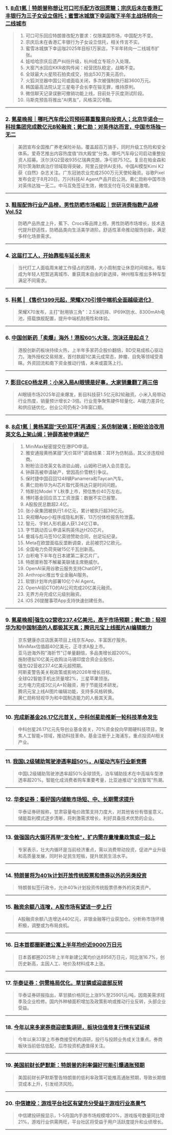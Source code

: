 ### 1. [8点1氪｜特朗普称想让可口可乐配方改回蔗糖；宗庆后未在香港汇丰银行为三子女设立信托；蜜雪冰城旗下幸运咖下半年主战场转向一二线城市](https://36kr.com/p/3383702420962054?f=rss)

> 1. 可口可乐回应特朗普改配方要求：仅限美国市场，中国配方不变。  
> 2. 宗庆后未在香港汇丰银行为子女设立信托，相关传言不实。  
> 3. 蜜雪冰城旗下幸运咖2025年目标1万家店，下半年转向一二线城市扩张。  
> 4. 娃哈哈宗庆后遗产纠纷升级，杭州成立专班介入处理。  
> 5. 大窑汽水回应KKR收购传闻：经营团队稳定，战略不变。  
> 6. 全球最大火星陨石拍卖成交，拍出530万美元高价。  
> 7. 火狐浏览器中国公司或面临关闭，多次被强制执行超3600万元。  
> 8. 韩国最高法院认定三星电子会长李在镕无罪，维持原判。  
> 9. 微信聊天记录误删可撤销功能上线，目前处于灰度测试阶段。  
> 10. 马斯克预告将推出“AI男友”，风格深沉冷酷。

---


### 2. [氪星晚报｜哪吒汽车母公司预招募重整意向投资人；北京华诺合一科技集团完成数亿元B轮融资；黄仁勋：对英伟达而言，中国市场独一无二](https://36kr.com/p/3382896171481345?f=rss)

> 美团宣布全国推广养老保险补贴，覆盖超百万骑手，同时升级工伤险和安全体系。爱奇艺推出内容热度值“四大殿堂”分类。哪吒汽车母公司启动重整投资人招募。沃尔沃Q2营收935亿瑞典克朗，净亏损75.1亿。复旦在帕金森和阿尔茨海默病治疗领域取得突破，阿里云提供AI支持。中国AI模型Kimi K2获《自然》杂志关注。广东冠驰农业完成2500万元天使轮融资。谷歌Pixel发布会定于8月20日。万兴科技AI Agent产品开启公测。黄仁勋称中国市场对英伟达独一无二。中马互免签证生效，微信支付在马交易量激增。

---


### 3. [鞋服配饰行业产品榜，男性防晒市场崛起｜世研消费指数产品榜Vol.52](https://36kr.com/p/3382864905320452?f=rss)

> 防晒产品热度上升，蕉下、Crocs等品牌上榜。男性防晒市场增长，技术迭代提升舒适性，防晒品类向生活美学进阶。舒适性革命推动服饰创新，满足多样化场景需求。

---


### 4. [这届打工人，开始靠租车延长周末](https://36kr.com/p/3382705161811969?f=rss)

> 当代打工人面临周末被工作侵占的困境，大小周制度让休息时间缩水。租车成为年轻人短暂逃离城市、重获周末自由的新选择，神州租车推出多种车型满足不同需求。

---


### 5. [科氪 | 《售价1399元起，荣耀X70引领中端机全面越级进化》](https://36kr.com/p/3382617127991557?f=rss)

> 荣耀X70发布，主打"耐用铁三角"：2.5米抗摔、IP69K防水、8300mAh电池，搭载旗舰配置，提升中端机耐用性和体验。

---


### 6. [中国创新药「卖爆」海外！港股60%大涨，泡沫还是起点？](https://36kr.com/p/3374339455818247?f=rss)

> 港股创新药板块持续火热，上半年多家药企股价翻倍，BD交易成核心驱动力。海外授权交易频发，首付款超1亿美元成常态，肿瘤、自免等领域受青睐。外资回流和南下资金推动行情，未来或震荡上行。

---


### 7. [影目CEO杨龙昇：小米入局AI眼镜是好事，大家销量翻了两三倍](https://36kr.com/p/3373278892988419?f=rss)

> AI眼镜市场2025年迎来爆发，影目科技获1.5亿元B2轮融资。小米入局带动行业热度，销量预计增长2-3倍。行业竞争聚焦硬件轻量化、AI能力差异化和供应链优化，创业公司仍有2-3年窗口期。

---


### 8. [8点1氪｜黄杨某甜“天价耳环”再通报：系仿制玻璃；盼盼洽洽改用英文名上架山姆；钟薛高被申请破产](https://36kr.com/p/3382283432278272?f=rss)

> 1. MiniMax秘密提交在港IPO申请。  
> 2. 雅安通报黄杨某甜"天价耳环"调查结果：耳环为仿制品，其父涉违规经商。  
> 3. 盼盼洽洽改英文名进驻山姆，山姆称已纳入会员意见。  
> 4. 钟薛高被申请破产，曾因高价雪糕引争议。  
> 5. 保时捷中国召回1248辆Panamera和Taycan汽车。  
> 6. 黄仁勋称华为AI芯片取代英伟达只是时间问题。  
> 7. 特斯拉Model Y L秋季上市，预估售价40万左右。  
> 8. 博时基金回应员工工资泄露：数据不实已报警。  
> 9. A股股民总数超2.4亿。  
> 10. 张小泉集团被执行1.6亿元，累计被执行超39亿元。  
> 11. 央视曝App小程序成隐私刺客，13万份体检报告险泄露。  
> 12. 智元、宇树人形机器人获1.24亿订单。  
> 13. 字节跳动否认申请采购英伟达H20芯片。  
> 14. 曼城与彪马签10亿英镑赞助合同，创足坛纪录。  
> 15. Meta在欧盟面临反垄断调查，此前被罚2亿欧元。  
> 16. 全国电力负荷突破15亿千瓦创新高。  
> 17. 台积电下半年在日本建第二家芯片厂。  
> 18. 特朗普称暂不解雇美联储主席鲍威尔。  
> 19. OpenAI采用谷歌云服务支持ChatGPT。  
> 20. Anthropic推出专业金融AI服务。  
> 21. 软银计划年内部署10亿个AI Agent。  
> 22. OpenAI前CTO的AI公司完成20亿美元融资。  
> 23. 无界方舟完成亿元级别融资。  
> 24. iOS 26提醒事项App支持快速创建任务。

---


### 9. [氪星晚报|强生Q2营收237.4亿美元，高于市场预期；黄仁勋：轻视华为和中国制造的人都极其天真；腾讯元宝上线图片AI编辑能力](https://36kr.com/p/3381638990674183?f=rss)

> 京东健康亦庄店医美项目上线京东App，丰富医疗服务。  
> MiniMax估值超40亿美元，正寻求A股上市。  
> 亚马逊海外购"海折节"订单量翻倍，多品类增长超200%。  
> 施耐德拟10亿美元收购淡马锡印度合资企业股份。  
> 强生Q2营收237.4亿美元超预期。  
> 阿斯麦警告美关税政策或影响2026年增长目标。  
> 全球Q2智能手机出货量增2%，三星苹果领涨。  
> 北方电力完成3亿元A+轮融资，用于节能技术研发。  
> 腾讯元宝上线AI图片编辑功能，支持多风格转换。  
> 黄仁勋称轻视华为和中国制造能力的人极其天真。

---


### 10. [完成新基金26.17亿元首关，中科创星助推新一轮科技革命发生](https://36kr.com/p/3381647685564673?f=rss)

> 中科创星26.17亿元先导创业基金首关，70%资金投向早期硬科技项目，聚焦人工智能+领域，推动科技革命。基金注册于上海浦东，重点投资AI相关产业。

---


### 11. [我国L2级辅助驾驶渗透率超50%，AI驱动汽车行业新竞赛](https://36kr.com/newsflashes/3383703217076744?f=rss)

> 中国L2级辅助驾驶渗透率超50%全球领先，泊车辅助技术在中高端车型渗透率超20%。智能化成消费者购车重要考量，比亚迪推动"全民智驾"热潮。

---


### 12. [华泰证券：看好国内储能市场短、中、长期需求提升](https://36kr.com/newsflashes/3383700395637253?f=rss)

> 华泰证券研报称，甘肃容量电价政策支持力度大，对其他省份有借鉴意义。储能盈利模式逐步清晰，将刺激需求增长，利好具备技术优势的企业。

---


### 13. [做强国内大循环再举“发令枪”，扩内需存量增量政策或一起上](https://36kr.com/newsflashes/3383706570373892?f=rss)

> 专家表示，壮大内循环是当前经济重点，需以消费带动投资，促进产业升级和高质量发展，同时补足民生短板，提升居民生活水平。

---


### 14. [特朗普将为401k计划开放传统股票和债券以外的另类投资](https://36kr.com/newsflashes/3383694085683977?f=rss)

> 特朗普拟签行政令，允许401k计划投资传统股票债券外的另类资产。

---


### 15. [融资余额八连增，A股市场有望进一步上行](https://36kr.com/newsflashes/3383693426129670?f=rss)

> A股融资余额八连增达440亿元，非银金融等行业获加仓。分析称市场环境积极，调整或为布局良机。

---


### 16. [日本首都圈新建公寓上半年均价近9000万日元](https://36kr.com/newsflashes/3383692257065735?f=rss)

> 日本首都圈2025年上半年新建公寓均价达8958万日元，同比涨16.7%，创历史新高，主因人工、地价及材料成本上涨。

---


### 17. [华泰证券：供需格局优化，草甘膦或迎底部反转](https://36kr.com/newsflashes/3383699980646913?f=rss)

> 华泰证券研报指出，草甘膦价格同比上涨9%至25901元/吨，因南美需求旺季及企业检修。国内外种植面积增加及政策影响或推动行业反转，头部企业受益。

---


### 18. [今年以来多家券商迎密集调研，板块估值修复行情有望延续](https://36kr.com/newsflashes/3383691867798019?f=rss)

> 今年以来33家上市券商接受机构调研，投行与投顾业务成关注重点。券商板块当前低估低配，后市投资机遇值得关注。

---


### 19. [美国前财长萨默斯：特朗普的利率偏好可能引爆通胀预期](https://36kr.com/newsflashes/3383690724293379?f=rss)

> 美国前财长萨默斯警告特朗普的低利率政策可能推高通胀预期，导致长期借贷成本上升，引发经济风险。

---


### 20. [中信建投：游戏平台社区有望充分受益于游戏行业高景气](https://36kr.com/newsflashes/3383691122785024?f=rss)

> 中信建投研报显示，1-5月国内手游市场规模增20%，游戏版号数量同比增21%，游戏行业供需两旺，平台社区将受益于用户活跃度提升和业绩增长。

---

